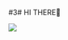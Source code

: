#3# HI THERE🐾


<img src="https://img.shields.io/badge/Python-#3776ABstyle=flat&logo=Python&logoColor=white"/>
